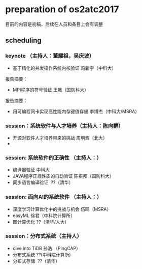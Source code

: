 # preparation of os2atc2017 

目前的内容是初稿，后续在人员和条目上会有调整

## scheduling 

### keynote （主持人：董耀祖，吴庆波）
 - 基于精化的并发操作系统内核验证 冯新宇（中科大）

报告摘要：

- MPI程序的符号验证 王戟（国防科大）

报告摘要：

 - 用可编程网卡实现高性能内存键值存储 李博杰（中科大/MSRA）
 

 
### session：系统软件与人才培养（主持人：陈向群）
 - 开源对软件人才培养带来的挑战 周明辉（北大）
 - 

### session: 系统软件的正确性 （主持人：）
 - 编译器验证 中科大
 - JAVA程序正规性质的自动验证 陈振邦（国防科大）
 - 同步语言编译验证  ??（清华）
 
### session: 面向AI的系统软件 （主持人：）
 - 深度学习计算优化中的挑战与机会 伍鸣（MSRA）
 - easyML 徐君（中科院计算所）
 - 图计算优化  ??（清华/人大）
 
### session：分布式系统（主持人）
 - dive into TiDB 孙浩 （PingCAP）
 - 分布式系统  ??(中科院计算所)
 - 分布式存储  ??（清华）
